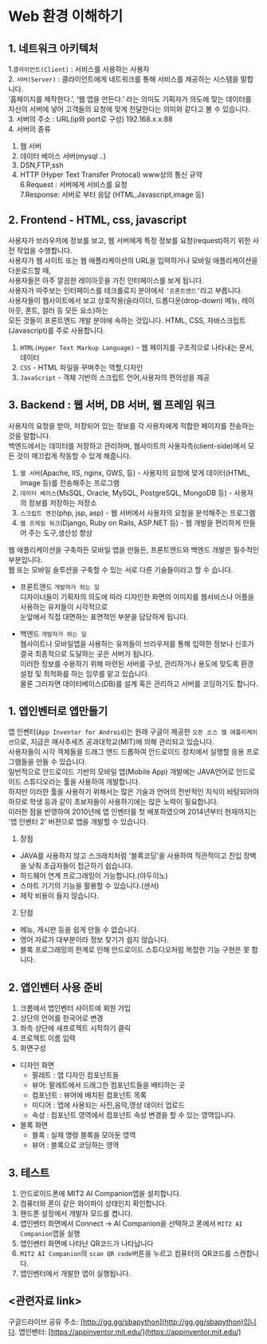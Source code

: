 # Web 환경 이해하기
## 1. 네트워크 아키텍처   
1.`클라이언트(Client)` : 서비스를 사용하는 사용자  
2. `서버(Server)` : 클라이언트에게 네트워크를 통해 서비스를 제공하는 시스템을 말합니다.  
   ‘홈페이지를 제작한다.’, ‘웹 앱을 만든다.’ 라는 의미도 기획자가 의도에 맞는 데이터를 자신의 서버에 넣어 고객들의 요청에 맞게 전달한다는 의미와 같다고 볼 수 있습니다.   
3. 서버의 주소 : URL(ip와 port로 구성) 192.168.x.x:88  
4. 서버의 종류  
  1. 웹 서버  
  2. 데이터 베이스 서버(mysql ..)  
  3. DSN,FTP,ssh  
5. HTTP (Hyper Text Transfer Protocal) www상의 통신 규약  
6.Request : 서버에게 서비스를 요청   
7.Response: 서버로 부터 응답 (HTML,Javascript,image 등)  

## 2. Frontend - HTML, css, javascript   
사용자가 브라우저에 정보를 보고, 웹 서버에게 특정 정보를 요청(request)하기 위한 사전 작업을 수행합니다.  
사용자가 웹 사이트 또는 웹 애플리케이션의 URL을 입력하거나 모바일 애플리케이션을 다운로드할 때,      
사용자들은 아주 깔끔한 레이아웃을 가진 인터페이스를 보게 됩니다.     
사용자가 마주보는 인터페이스를 테크롤로지 분야에서  `‘프론트엔드’`라고 부릅니다.    
사용자들이 웹사이트에서 보고 상호작용(슬라이더, 드롭다운(drop-down) 메뉴, 레이아웃, 폰트, 컬러 등 모든 요소)하는    
모든 것들이 프론트엔드 개발 분야에 속하는 것입니다. HTML, CSS, 자바스크립트(Javascript)를 주로 사용합니다.  
 1. `HTML(Hyper Text Markup Language)` - 웹 페이지를 구조적으로 나타내는 문서,데이터    
 3. `CSS` - HTML 파일을 꾸며주는 역할,디자인   
 3. `JavaScript` - 객체 기반의 스크립트 언어,사용자의 편의성을 제공   


## 3. Backend : 웹 서버, DB 서버, 웹 프레임 워크  

사용자의 요청을 받아, 저장되어 있는 정보를 각 사용자에게 적합한 페이지를 전송하는 것을 말합니다.   
백엔드에서는 데이터를 저장하고 관리하며, 웹사이트의 사용자측(client-side)에서 모든 것이 매끄럽게 작동할 수 있게 해줍니다.    
 1. `웹 서버`(Apache, IIS, nginx, GWS, 등) - 사용자의 요청에 맞게 데이터(HTML, Image 등)를 전송해주는 프로그램   
 2. `데이터 베이스`(MsSQL, Oracle, MySQL, PostgreSQL, MongoDB 등) - 사용자의 정보를 저장하는 저장소   
 3. `스크립트 엔진`(php, jsp, asp) - 웹 서버에서 사용자의 요청을 분석해주는 프로그램   
 4. `웹 프레임 워크`(Django, Ruby on Rails, ASP.NET 등) - 웹 개발을 편리하게 만들어 주는 도구,생산성 향상   


웹 애플리케이션을 구축하든 모바일 앱을 만들든, 프론트엔드와 백엔드 개발은 필수적인 부분입니다.    
웹 또는 모바일 솔루션을 구축할 수 있는 서로 다른 기술들이라고 할 수 습니다.    
 
* 프론트엔드 `개발자가 하는 일 `   
디자이너들이 기획자의 의도에 따라 디자인한 화면의 이미지를 웹서비스나 어플을 사용하는 유저들이 시각적으로   
눈앞에서 직접 대면하는 표면적인 부분을 담당하게 됩니다.    
   
* 백엔드 `개발자가 하는 일`     
웹사이트나 모바일앱을 사용하는 유저들이 브라우저를 통해 입력한 정보나 신호가 결국 최종적으로 도달하는 곳은 서버가 됩니다.  
이러한 정보를 수용하기 위해 마련된 서버를 구성, 관리하거나 용도에 맞도록 환경설정 및 최적화를 하는 임무를 맡고 있습니다.   
물론 그러자면 데이터베이스(DB)를 설계 혹은 관리하고 서버를 코딩하기도 합니다.  

## 1. 앱인벤터로 앱만들기    
앱 인벤터(`App Inventor for Android`)는 원래 구글이 제공한 `오픈 소스 웹 애플리케이션`으로, 지금은 매사추세츠 공과대학교(MIT)에 의해 관리되고 있습니다.   
사용자들이 시각 객체들을 드래그 앤드 드롭하여 안드로이드 장치에서 실행할 응용 프로그램들을 만들 수 있습니다.   
일반적으로 안드로이드 기반의 모바일 앱(Mobile App) 개발에는 JAVA언어로 안드로이드 스튜디오라는 툴을 사용하여 개발합니다.   
하지만 이러한 툴을 사용하기 위해서는 많은 기술과 언어의 전반적인 지식이 바탕되어야 하므로 학생 등과 같이 초보자들이 사용하기에는 많은 노력이 필요합니다.      
이러한 점을 반영하여 2010년에 앱 인벤터를 첫 배포하였으며 2014년부터 현재까지는 '앱 인벤터 2' 버젼으로 앱을 개발할 수 있습니다.     

1. 장점  
  * JAVA를 사용하지 않고 스크래치처럼 '블록코딩'을 사용하여 직관적이고 진입 장벽을 낮춰 초급자들이 접근하기 쉽습니다.  
  * 하드웨어 연계 프로그래밍이 가능합니다.(아두이노)    
  * 스마트 기기의 기능을 활용할 수 있습니다.(센서)  
  * 제작 비용이 들지 않습니다.     


2. 단점    
  * 메뉴, 게시판 등을 쉽게 만들 수 없습니다.   
  * 영어 자료가 대부분이라 정보 찾기가 쉽지 않습니다.   
  * 블록 프로그래밍의 한계로 인해 안드로이드 스튜디오처럼 복잡한 기능 구현은 못 합니다.   

 
## 2. 앱인벤터 사용 준비
1. 크롬에서 앱인벤터 사이트에 회원 가입
2. 상단의 언어를 한국어로 변경
3. 좌측 상단에 새프로젝트 시작하기 클릭
4. 프로젝트 이름 입력
5. 화면구성
* 디자인 화면  
  * 팔레트 : 앱 디자인 컴포넌트들
  * 뷰어: 팔레트에서 드래그한 컴포넌트들을 배티하는 곳
  * 컴포넌트 : 뷰어에 배치된 컴포넌트 목록 
  * 미디어 : 앱에 사용되는 사진,음악,영상 데이터 업로드
  * 속성 : 컴포넌트 영역에서 컴포넌트 속성 변경을 할 수 있는 영역입니다.
* 블록 화면 
  * 블록 : 실제 명령 블록을 모아둔 영역 
  * 뷰어 : 블록으로 코딩하는 영역  

## 3. 테스트  
1. 안드로이드폰에 MIT2 AI Companion앱을 설치합니다.
2. 컴퓨터와 폰이 같은 와이파이 상태인지 확인합니다.
3. 핸드폰 설정에서 개발자 모드를 켭니다.
4. 앱인벤터 화면에서 Connect -> AI Companion을 선택하고 폰에서 `MIT2 AI Companion`앱을 실행 
5. 앱인벤터 화면에 나타난 QR코드가 나타납니다
6. `MIT2 AI Companion`의 `scan QR code`버튼을 누르고 컴퓨터의 QR코드를 스캔합니다.
7. 앱인벤터에서 개발한 앱이 실행됩니다.



## <관련자료 link>
구글드라이브 공유 주소: [http://gg.gg/sbapython](http://gg.gg/sbapython)입니다. 
앱인벤터: [https://appinventor.mit.edu/](https://appinventor.mit.edu/)



